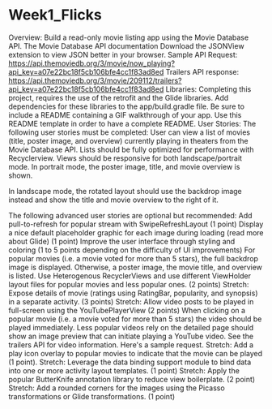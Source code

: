# Week1_Flicks

Overview: Build a read-only movie listing app using the Movie Database API.
The Movie Database API documentation
Download the JSONView extension to view JSON better in your browser.
Sample API Request: https://api.themoviedb.org/3/movie/now_playing?api_key=a07e22bc18f5cb106bfe4cc1f83ad8ed
Trailers API response: https://api.themoviedb.org/3/movie/209112/trailers?api_key=a07e22bc18f5cb106bfe4cc1f83ad8ed
Libraries: Completing this project, requires the use of the retrofit and the Glide libraries. Add dependencies for these libraries to the app/build.gradle file.
Be sure to include a README containing a GIF walkthrough of your app.
Use this README template in order to have a complete README.
User Stories:
The following user stories must be completed:
User can view a list of movies (title, poster image, and overview) currently playing in theaters from the Movie Database API.
Lists should be fully optimized for performance with Recyclerview.
Views should be responsive for both landscape/portrait mode.
In portrait mode, the poster image, title, and movie overview is shown.

In landscape mode, the rotated layout should use the backdrop image instead and show the title and movie overview to the right of it.

The following advanced user stories are optional but recommended:
Add pull-to-refresh for popular stream with SwipeRefreshLayout (1 point)
Display a nice default placeholder graphic for each image during loading (read more about Glide) (1 point)
Improve the user interface through styling and coloring (1 to 5 points depending on the difficulty of UI improvements)
For popular movies (i.e. a movie voted for more than 5 stars), the full backdrop image is displayed. Otherwise, a poster image, the movie title, and overview is listed. Use Heterogenous RecyclerViews and use different ViewHolder layout files for popular movies and less popular ones. (2 points)
Stretch: Expose details of movie (ratings using RatingBar, popularity, and synopsis) in a separate activity. (3 points)
Stretch: Allow video posts to be played in full-screen using the YouTubePlayerView (2 points)
When clicking on a popular movie (i.e. a movie voted for more than 5 stars) the video should be played immediately.
Less popular videos rely on the detailed page should show an image preview that can initiate playing a YouTube video.
See the trailers API for video information. Here's a sample request.
Stretch: Add a play icon overlay to popular movies to indicate that the movie can be played (1 point).
Stretch: Leverage the data binding support module to bind data into one or more activity layout templates. (1 point)
Stretch: Apply the popular ButterKnife annotation library to reduce view boilerplate. (2 point)
Stretch: Add a rounded corners for the images using the Picasso transformations or Glide transformations. (1 point)
